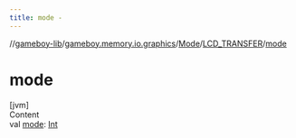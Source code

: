 ```yaml
---
title: mode -
---
```

//[gameboy-lib](../../../index.md)/[gameboy.memory.io.graphics](../../index.md)/[Mode](../index.md)/[LCD_TRANSFER](index.md)/[mode](mode.md)



# mode  
[jvm]  
Content  
val [mode](mode.md): [Int](https://kotlinlang.org/api/latest/jvm/stdlib/kotlin/-int/index.html)  




